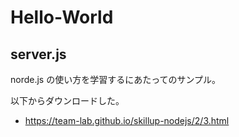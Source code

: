 # Hello-World
## server.js
norde.js の使い方を学習するにあたってのサンプル。

以下からダウンロードした。
+ https://team-lab.github.io/skillup-nodejs/2/3.html
  
